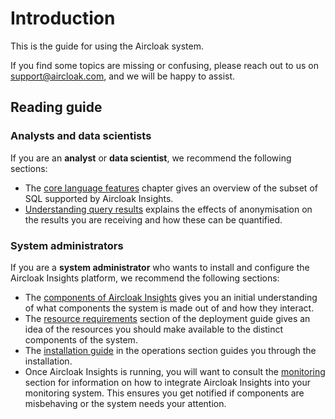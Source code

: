 # Introduction

This is the guide for using the Aircloak system.

If you find some topics are missing or confusing, please reach out to us on [support@aircloak.com](mailto:support@aircloak.com), and we will be happy to assist.

## Reading guide

### Analysts and data scientists

If you are an __analyst__ or __data scientist__, we recommend the following sections:

- The [core language features](sql.html) chapter gives an overview of the subset of SQL supported by Aircloak Insights.
- [Understanding query results](sql/query-results.html) explains the effects of anonymisation on the results you are
  receiving and how these can be quantified.

### System administrators

If you are a __system administrator__ who wants to install and configure the Aircloak Insights platform, we recommend
the following sections:

- The [components of Aircloak Insights](components.html) gives you an initial understanding of what components the
  system is made out of and how they interact.
- The [resource requirements](deployment.html#resource-requirements) section of the deployment guide gives an idea of
  the resources you should make available to the distinct components of the system.
- The [installation guide](ops/installation.html) in the operations section guides you through the installation.
- Once Aircloak Insights is running, you will want to consult the [monitoring](ops/monitoring.html) section for information
  on how to integrate Aircloak Insights into your monitoring system. This ensures you get notified if components are
  misbehaving or the system needs your attention.

